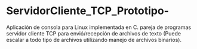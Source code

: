 # ServidorCliente_TCP_Prototipo-
Aplicación de consola para Linux implementada en C. pareja de programas servidor cliente TCP para envió/recepción de archivos de texto (Puede escalar a todo tipo de archivos utilizando manejo de archivos binarios).
